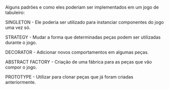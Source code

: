 Alguns padrões e como eles poderiam ser implementados em um jogo de tabuleiro:

SINGLETON - Ele poderia ser utilizado para instanciar componentes do jogo uma vez só.

STRATEGY - Mudar a forma que determinadas peças podem ser utilizadas durante o jogo.

DECORATOR - Adicionar novos comportamentos em algumas peças.

ABSTRACT FACTORY - Criação de uma fábrica para as peças que vão compor o jogo.

PROTOTYPE - Utilizar para clonar peças que já foram criadas anteriormente.



